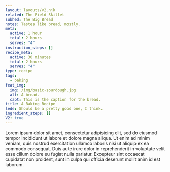 ```yaml
---
layout: layouts/v2.njk
related: The Field Skillet
subhed: The Big Bread
notes: Tastes like bread, mostly.
meta:
  active: 1 hour
  total: 2 hours
  serves: "4"
instruction_steps: []
recipe_meta:
  active: 30 minutes
  total: 2 hours
  serves: "4"
type: recipe
tags:
  - baking
feat_img:
  img: /img/basic-sourdough.jpg
  alt: A bread.
  capt: This is the caption for the bread.
title: A Baking Recipe
lede: Should be a pretty good one, I think.
ingredient_steps: []
V2: true
---
```

Lorem ipsum dolor sit amet, consectetur adipisicing elit, sed do eiusmod tempor incididunt ut labore et dolore magna aliqua. Ut enim ad minim veniam, quis nostrud exercitation ullamco laboris nisi ut aliquip ex ea commodo consequat. Duis aute irure dolor in reprehenderit in voluptate velit esse cillum dolore eu fugiat nulla pariatur. Excepteur sint occaecat cupidatat non proident, sunt in culpa qui officia deserunt mollit anim id est laborum.